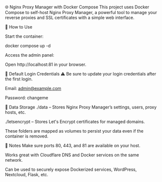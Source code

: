 🌐 Nginx Proxy Manager with Docker Compose
This project uses Docker Compose to self-host Nginx Proxy Manager, a powerful tool to manage your reverse proxies and SSL certificates with a simple web interface.


🚀 How to Use

Start the container:

docker compose up -d


Access the admin panel:

Open http://localhost:81 in your browser.



🔐 Default Login Credentials
⚠️ Be sure to update your login credentials after the first login.


Email: admin@example.com

Password: changeme


📁 Data Storage
./data – Stores Nginx Proxy Manager’s settings, users, proxy hosts, etc.

./letsencrypt – Stores Let's Encrypt certificates for managed domains.

These folders are mapped as volumes to persist your data even if the container is removed.



📌 Notes
Make sure ports 80, 443, and 81 are available on your host.

Works great with Cloudflare DNS and Docker services on the same network.

Can be used to securely expose Dockerized services, WordPress, Nextcloud, Flask, etc.